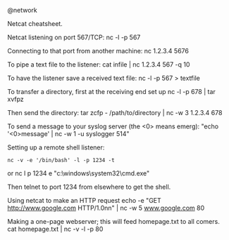 @network


Netcat cheatsheet.


Netcat listening on port 567/TCP:
	nc -l -p 567

Connecting to that port from another machine:
	nc 1.2.3.4 5676


To pipe a text file to the listener:
	cat infile | nc 1.2.3.4 567 -q 10


To have the listener save a received text file:
	nc -l -p 567 > textfile

To transfer a directory, first at the receiving end set up
	nc -l -p 678 | tar xvfpz 

Then send the directory:
	tar zcfp - /path/to/directory | nc -w 3 1.2.3.4 678

To send a message to your syslog server (the <0> means emerg):
	"echo '<0>message' | nc -w 1 -u syslogger 514"

Setting up a remote shell listener:

	nc -v -e '/bin/bash' -l -p 1234 -t
or
	nc l p 1234 e "c:\windows\system32\cmd.exe"

Then telnet to port 1234 from elsewhere to get the shell.


Using netcat to make an HTTP request
	echo -e "GET http://www.google.com HTTP/1.0nn" | nc -w 5 www.google.com 80


Making a one-page webserver; this will feed homepage.txt to all comers.
	cat homepage.txt | nc -v -l -p 80


